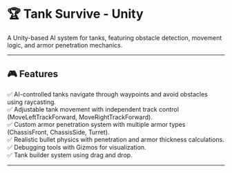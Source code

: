 # 🏆 Tank Survive - Unity  
A Unity-based AI system for tanks, featuring obstacle detection, movement logic, and armor penetration mechanics.

---

## 🎮 Features  
✅ AI-controlled tanks navigate through waypoints and avoid obstacles using raycasting.  
✅ Adjustable tank movement with independent track control (MoveLeftTrackForward, MoveRightTrackForward).  
✅ Custom armor penetration system with multiple armor types (ChassisFront, ChassisSide, Turret).  
✅ Realistic bullet physics with penetration and armor thickness calculations.  
✅ Debugging tools with Gizmos for visualization.  
✅ Tank builder system using drag and drop.

---


